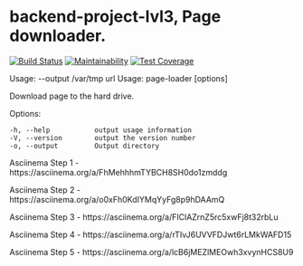 # backend-project-lvl3, Page downloader. 
[![Build Status](https://travis-ci.org/mitry1974/backend-project-lvl3.svg?branch=master)](https://travis-ci.org/mitry1974/backend-project-lvl3)
[![Maintainability](https://api.codeclimate.com/v1/badges/f87db390ac5a9bc7657b/maintainability)](https://codeclimate.com/github/mitry1974/backend-project-lvl3/maintainability)
[![Test Coverage](https://api.codeclimate.com/v1/badges/f87db390ac5a9bc7657b/test_coverage)](https://codeclimate.com/github/mitry1974/backend-project-lvl3/test_coverage)

Usage:
 --output /var/tmp url
  Usage: page-loader [options] <url>

  Download <url> page to the hard drive.

  Options:

    -h, --help           output usage information
    -V, --version        output the version number
    -o, --output         Output directory

<p>Asciinema Step 1 - https://asciinema.org/a/FhMehhhmTYBCH8SH0do1zmddg</p>
<p>Asciinema Step 2 - https://asciinema.org/a/o0xFh0KdIYMqYyFg8p9hDAAmQ</p>
<p>Asciinema Step 3 - https://asciinema.org/a/FIClAZrnZ5rc5xwFj8t32rbLu</p>
<p>Asciinema Step 4 - https://asciinema.org/a/rTIvJ6UVVFDJwt6rLMkWAFD15</p>
<p>Asciinema Step 5 - https://asciinema.org/a/lcB6jMEZlMEOwh3xvynHCS8U9</p>
